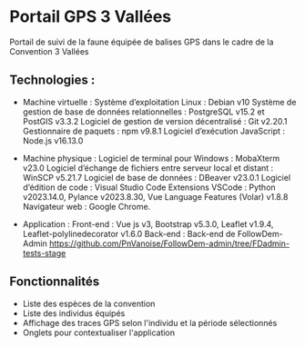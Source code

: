 # Portail GPS 3 Vallées
Portail de suivi de la faune équipée de balises GPS dans le cadre de la Convention 3 Vallées

## Technologies :

- Machine virtuelle :
Système d’exploitation Linux : Debian v10
Système de gestion de base de données relationnelles : PostgreSQL v15.2 et PostGIS v3.3.2
Logiciel de gestion de version décentralisé : Git v2.20.1
Gestionnaire de paquets : npm v9.8.1
Logiciel d’exécution JavaScript : Node.js v16.13.0

- Machine physique :
Logiciel de terminal pour Windows : MobaXterm v23.0
Logiciel d’échange de fichiers entre serveur local et distant : WinSCP v5.21.7
Logiciel de base de données : DBeaver v23.0.1
Logiciel d’édition de code : Visual Studio Code
Extensions VSCode : Python v2023.14.0, Pylance v2023.8.30, Vue Language Features (Volar) v1.8.8
Navigateur web : Google Chrome.

- Application :
Front-end : Vue js v3, Bootstrap v5.3.0, Leaflet v1.9.4, Leaflet-polylinedecorator v1.6.0
Back-end : Back-end de FollowDem-Admin https://github.com/PnVanoise/FollowDem-admin/tree/FDadmin-tests-stage 

## Fonctionnalités 

- Liste des espèces de la convention
- Liste des individus équipés 
- Affichage des traces GPS selon l'individu et la période sélectionnés 
- Onglets pour contextualiser l'application

